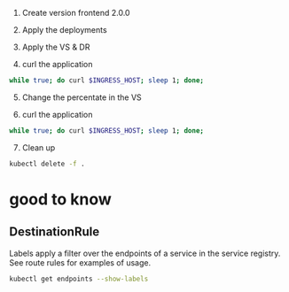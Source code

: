 1. Create version frontend 2.0.0

2. Apply the deployments

3. Apply the VS & DR

4. curl the application
```bash
while true; do curl $INGRESS_HOST; sleep 1; done;
```

5. Change the percentate in the VS

6. curl the application
```bash
while true; do curl $INGRESS_HOST; sleep 1; done;
```

7. Clean up
```bash
kubectl delete -f .
```



# good to know 

## DestinationRule
Labels apply a filter over the endpoints of a service in the service registry. See route rules for examples of usage.

```bash
kubectl get endpoints --show-labels
```

